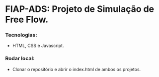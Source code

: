 # FIAP-ADS: Projeto de Simulação de Free Flow.

### Tecnologias:
* HTML, CSS e Javascript.

### Rodar local:
* Clonar o repositório e abrir o index.html de ambos os projetos.
